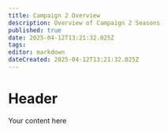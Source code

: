 ```yaml
---
title: Campaign 2 Overview
description: Overview of Campaign 2 Seasons
published: true
date: 2025-04-12T13:21:32.025Z
tags: 
editor: markdown
dateCreated: 2025-04-12T13:21:32.025Z
---
```


# Header
Your content here